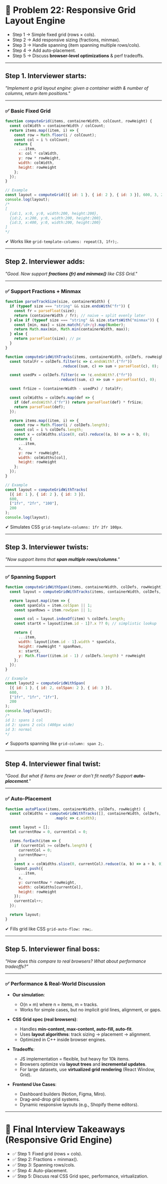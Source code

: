 # 🔎 Problem 22: Responsive Grid Layout Engine
* Step 1 → Simple fixed grid (rows × cols).
* Step 2 → Add responsive sizing (fractions, minmax).
* Step 3 → Handle spanning (item spanning multiple rows/cols).
* Step 4 → Add auto-placement.
* Step 5 → Discuss **browser-level optimizations** & perf tradeoffs.
---

## Step 1. Interviewer starts:

*"Implement a grid layout engine: given a container width & number of columns, return item positions."*

---

### ✅ Basic Fixed Grid

```js
function computeGrid(items, containerWidth, colCount, rowHeight) {
  const colWidth = containerWidth / colCount;
  return items.map((item, i) => {
    const row = Math.floor(i / colCount);
    const col = i % colCount;
    return {
      ...item,
      x: col * colWidth,
      y: row * rowHeight,
      width: colWidth,
      height: rowHeight
    };
  });
}

// Example
const layout = computeGrid([{ id: 1 }, { id: 2 }, { id: 3 }], 600, 3, 200);
console.log(layout);
/*
[
  {id:1, x:0, y:0, width:200, height:200},
  {id:2, x:200, y:0, width:200, height:200},
  {id:3, x:400, y:0, width:200, height:200}
]
*/
```

✔ Works like `grid-template-columns: repeat(3, 1fr);`.

---

## Step 2. Interviewer adds:

*"Good. Now support **fractions (fr) and minmax()** like CSS Grid."*

---

### ✅ Support Fractions + Minmax

```js
function parseTrackSize(size, containerWidth) {
  if (typeof size === "string" && size.endsWith("fr")) {
    const fr = parseFloat(size);
    return (containerWidth / fr); // naive → split evenly later
  } else if (typeof size === "string" && size.startsWith("minmax")) {
    const [min, max] = size.match(/\d+/g).map(Number);
    return Math.max(min, Math.min(containerWidth, max));
  } else {
    return parseFloat(size); // px
  }
}

function computeGridWithTracks(items, containerWidth, colDefs, rowHeight) {
  const totalFr = colDefs.filter(c => c.endsWith?.("fr"))
                         .reduce((sum, c) => sum + parseFloat(c), 0);

  const usedPx = colDefs.filter(c => !c.endsWith?.("fr"))
                        .reduce((sum, c) => sum + parseFloat(c), 0);

  const frSize = (containerWidth - usedPx) / totalFr;

  const colWidths = colDefs.map(def => {
    if (def.endsWith?.("fr")) return parseFloat(def) * frSize;
    return parseFloat(def);
  });

  return items.map((item, i) => {
    const row = Math.floor(i / colDefs.length);
    const col = i % colDefs.length;
    const x = colWidths.slice(0, col).reduce((a, b) => a + b, 0);
    return {
      ...item,
      x,
      y: row * rowHeight,
      width: colWidths[col],
      height: rowHeight
    };
  });
}

// Example
const layout = computeGridWithTracks(
  [{ id: 1 }, { id: 2 }, { id: 3 }],
  600,
  ["1fr", "2fr", "100"],
  200
);
console.log(layout);
```

✔ Simulates CSS `grid-template-columns: 1fr 2fr 100px`.

---

## Step 3. Interviewer twists:

*"Now support items that **span multiple rows/columns**."*

---

### ✅ Spanning Support

```js
function computeGridWithSpan(items, containerWidth, colDefs, rowHeight) {
  const layout = computeGridWithTracks(items, containerWidth, colDefs, rowHeight);

  return layout.map(item => {
    const spanCols = item.colSpan || 1;
    const spanRows = item.rowSpan || 1;

    const col = layout.indexOf(item) % colDefs.length;
    const startX = layout[item.id - 1]?.x ?? 0; // simplistic lookup

    return {
      ...item,
      width: layout[item.id - 1].width * spanCols,
      height: rowHeight * spanRows,
      x: startX,
      y: Math.floor((item.id - 1) / colDefs.length) * rowHeight
    };
  });
}

// Example
const layout2 = computeGridWithSpan(
  [{ id: 1 }, { id: 2, colSpan: 2 }, { id: 3 }],
  600,
  ["1fr", "1fr", "1fr"],
  200
);
console.log(layout2);
/*
id 1: spans 1 col
id 2: spans 2 cols (400px wide)
id 3: normal
*/
```

✔ Supports spanning like `grid-column: span 2;`.

---

## Step 4. Interviewer final twist:

*"Good. But what if items are fewer or don’t fit neatly? Support **auto-placement**."*

---

### ✅ Auto-Placement

```js
function autoPlace(items, containerWidth, colDefs, rowHeight) {
  const colWidths = computeGridWithTracks([], containerWidth, colDefs, rowHeight)
                      .map(c => c.width);

  const layout = [];
  let currentRow = 0, currentCol = 0;

  items.forEach(item => {
    if (currentCol >= colDefs.length) {
      currentCol = 0;
      currentRow++;
    }
    const x = colWidths.slice(0, currentCol).reduce((a, b) => a + b, 0);
    layout.push({
      ...item,
      x,
      y: currentRow * rowHeight,
      width: colWidths[currentCol],
      height: rowHeight
    });
    currentCol++;
  });

  return layout;
}
```

✔ Fills grid like CSS `grid-auto-flow: row;`.

---

## Step 5. Interviewer final boss:

*"How does this compare to real browsers? What about performance tradeoffs?"*

---

### ✅ Performance & Real-World Discussion

* **Our simulation**:

  * O(n × m) where n = items, m = tracks.
  * Works for simple cases, but no implicit grid lines, alignment, or gaps.

* **CSS Grid spec (real browsers)**:

  * Handles **min-content, max-content, auto-fill, auto-fit**.
  * Uses **layout algorithms**: track sizing → placement → alignment.
  * Optimized in C++ inside browser engines.

* **Tradeoffs**:

  * JS implementation = flexible, but heavy for 10k items.
  * Browsers optimize via **layout trees** and **incremental updates**.
  * For large datasets, use **virtualized grid rendering** (React Window, Grid).

* **Frontend Use Cases**:

  * Dashboard builders (Notion, Figma, Miro).
  * Drag-and-drop grid systems.
  * Dynamic responsive layouts (e.g., Shopify theme editors).

---

# 🎯 Final Interview Takeaways (Responsive Grid Engine)

* ✅ Step 1: Fixed grid (rows × cols).
* ✅ Step 2: Fractions + minmax().
* ✅ Step 3: Spanning rows/cols.
* ✅ Step 4: Auto-placement.
* ✅ Step 5: Discuss real CSS Grid spec, performance, virtualization.
